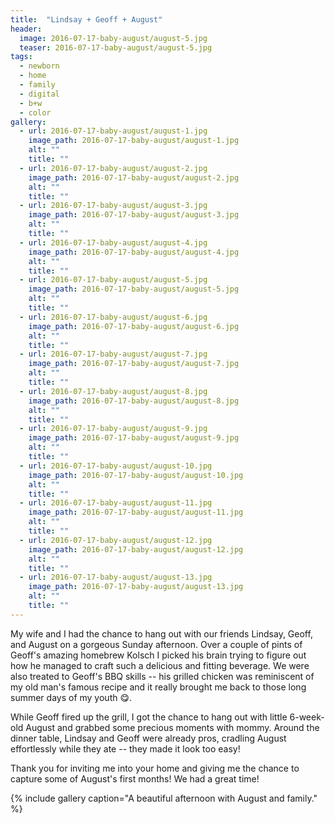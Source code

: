 ```yaml
---
title:  "Lindsay + Geoff + August"
header:
  image: 2016-07-17-baby-august/august-5.jpg 
  teaser: 2016-07-17-baby-august/august-5.jpg 
tags: 
  - newborn
  - home
  - family
  - digital
  - b+w
  - color
gallery:
  - url: 2016-07-17-baby-august/august-1.jpg
    image_path: 2016-07-17-baby-august/august-1.jpg
    alt: ""
    title: ""
  - url: 2016-07-17-baby-august/august-2.jpg
    image_path: 2016-07-17-baby-august/august-2.jpg
    alt: ""
    title: ""
  - url: 2016-07-17-baby-august/august-3.jpg
    image_path: 2016-07-17-baby-august/august-3.jpg
    alt: ""
    title: ""
  - url: 2016-07-17-baby-august/august-4.jpg
    image_path: 2016-07-17-baby-august/august-4.jpg
    alt: ""
    title: ""
  - url: 2016-07-17-baby-august/august-5.jpg
    image_path: 2016-07-17-baby-august/august-5.jpg
    alt: ""
    title: ""
  - url: 2016-07-17-baby-august/august-6.jpg
    image_path: 2016-07-17-baby-august/august-6.jpg
    alt: ""
    title: ""
  - url: 2016-07-17-baby-august/august-7.jpg
    image_path: 2016-07-17-baby-august/august-7.jpg
    alt: ""
    title: ""
  - url: 2016-07-17-baby-august/august-8.jpg
    image_path: 2016-07-17-baby-august/august-8.jpg
    alt: ""
    title: ""
  - url: 2016-07-17-baby-august/august-9.jpg
    image_path: 2016-07-17-baby-august/august-9.jpg
    alt: ""
    title: ""
  - url: 2016-07-17-baby-august/august-10.jpg
    image_path: 2016-07-17-baby-august/august-10.jpg
    alt: ""
    title: ""
  - url: 2016-07-17-baby-august/august-11.jpg
    image_path: 2016-07-17-baby-august/august-11.jpg
    alt: ""
    title: ""
  - url: 2016-07-17-baby-august/august-12.jpg
    image_path: 2016-07-17-baby-august/august-12.jpg
    alt: ""
    title: ""
  - url: 2016-07-17-baby-august/august-13.jpg
    image_path: 2016-07-17-baby-august/august-13.jpg
    alt: ""
    title: "" 
---
```


My wife and I had the chance to hang out with our friends Lindsay, Geoff, and August on a gorgeous Sunday afternoon. Over a couple of pints of Geoff's amazing homebrew Kolsch I picked his brain trying to figure out how he managed to craft such a delicious and fitting beverage. We were also treated to Geoff's BBQ skills -- his grilled chicken was reminiscent of my old man's famous recipe and it really brought me back to those long summer days of my youth :yum:. 

While Geoff fired up the grill, I got the chance to hang out with little 6-week-old August and grabbed some precious moments with mommy. Around the dinner table, Lindsay and Geoff were already pros, cradling August effortlessly while they ate -- they made it look too easy!

Thank you for inviting me into your home and giving me the chance to capture some of August's first months! We had a great time!

{% include gallery caption="A beautiful afternoon with August and family." %}
